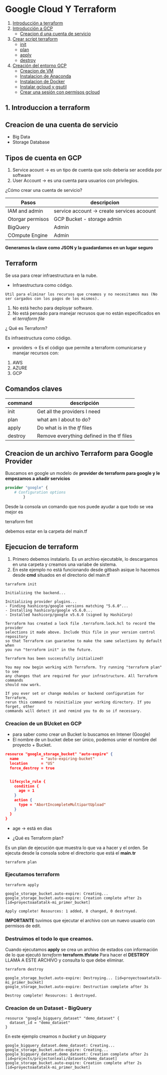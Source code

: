 # Google Cloud Y Terraform

1. [Introducción a terraform](#1.-introduccion-a-terraform)
2. [Introducción a GCP](#2.-introduccion-a-gcp)
    - [Creacion d una cuenta de servicio](#.-creacion-de-una-cuenta-de-servicio)
3. [Crear script terraform](#.-crear-script-terraform)
    - [init](#.-init)
    - [plan](#.-plan)
    - [apply](#.-apply)
    - [destroy](#.-destroy)
4. [Creación del entorno GCP](#4.-creacion-del-entorno-gcp)
    - [Creacion de VM](#.-creacion-de-vm)
    - [Instalacion de Anaconda](#.-instalacion-de-anaconda)
    - [Instalacion de Docker](#.-instalacon-de-docker)
    - [Instalar gcloud y gsutil](#.-gcloud-y-gsutil)
    - [Crear una sesión con permisos gcloud](#.-gcloud-y-gsutil)
    


## 1. Introduccion a terraform

## Creacion de una cuenta de servicio


+ Big Data
+ Storage Database

## Tipos de cuenta en GCP

1. Service acount -> es un tipo de cuenta que solo deberia ser acedida por software
2. User Account -> es una cuenta para usuarios con privilegios.

¿Cómo crear una cuenta de servicio?

|Pasos|descripcion|
|-----|-----------|
|IAM and admin| service account -> create services acoount|
|Otorgar permisos| GCP Bucket - storage admin|
|BigQuery|Admin|
|COmpute Engine|Admin|

__Generamos la clave como JSON y la guadardamos en un lugar seguro__


## Terraform 

Se usa para crear infraestructura en la nube.

+ Infraestructura como código.

```
Util para eliminar los recursos que creamos y no necesitamos mas (No ser cargados con los pagos de los mismos).
```

1. No está hecho para deployar software.
2. No está pensado para manejar recrusos que no están especificados en el _terraform file_

¿ Qué es Terraform?

Es infraestructura como código.


- providers -> Es el código que permite a terraform comunicarse y manejar recursos con:

1. AWS
2. AZURE
3. GCP


## Comandos claves

|command|descripción|
|-------|-----------|
|init|Get all the providers I need|
|plan|what am I about to do?|
|apply|Do what is in the _tf_ files|
|destroy|Remove everything defined in the tf files|



## Creacion de un archivo Terraform para Google Provider

Buscamos en google un modelo de __provider de terraform para google y le empezamos a añadir servicios__


```terraform
provider "google" {
    # Configuration options
        } 
```


Desde la consola un comando que nos puede ayudar a que todo se vea mejor es 

terraform fmt

debemos estar en la carpeta del main.tf

## Ejecucion de terraform

1. Primero debemos instalarlo. Es un archivo ejecutable, lo descargamos en una carpeta y creamos una variabe de sistema.
2. En este ejemplo no está funcionando desde gitbash asique lo hacemos desde __cmd__ situados en el directorio del main.tf

```shell
tarraform init
```



```
Initializing the backend...

Initializing provider plugins...
- Finding hashicorp/google versions matching "5.6.0"...
- Installing hashicorp/google v5.6.0...
- Installed hashicorp/google v5.6.0 (signed by HashiCorp)

Terraform has created a lock file .terraform.lock.hcl to record the provider
selections it made above. Include this file in your version control repository
so that Terraform can guarantee to make the same selections by default when
you run "terraform init" in the future.

Terraform has been successfully initialized!

You may now begin working with Terraform. Try running "terraform plan" to see
any changes that are required for your infrastructure. All Terraform commands
should now work.

If you ever set or change modules or backend configuration for Terraform,
rerun this command to reinitialize your working directory. If you forget, other
commands will detect it and remind you to do so if necessary.
```

### Creacion de un BUcket en GCP

- para saber como crear un Bucket lo buscamos en Intener (Google)
- El nombre de un bucket debe ser único, podemos unier el nombre del proyecto + Bucket.

```json
resource "google_storage_bucket" "auto-expire" {
  name          = "auto-expiring-bucket"
  location      = "US"
  force_destroy = true


  lifecycle_rule {
    condition {
      age = 1
    }
    action {
      type = "AbortIncompleteMultipartUpload"
    }
  }
}
```

* age -> está en dias

+ ¿Qué es Terraform plan?

Es un plan de ejecución que muestra lo que va a hacer y el orden.
Se ejecuta desde la consola sobre el directorio que está el __main.tr__


```
terraform plan
```

### Ejecutamos terraform

```
terraform apply
```

```
google_storage_bucket.auto-expire: Creating...
google_storage_bucket.auto-expire: Creation complete after 2s [id=proyectoaatatalk-mi_primer_bucket]

Apply complete! Resources: 1 added, 0 changed, 0 destroyed.
```

__IMPORTANTE__ tuvimos que ejecutar el archivo con un nuevo usuario con permisos de edit.

### Destruimos el todo lo que creamos.

Cuando ejecutamos __apply__ se crea un archivo de estados con información de lo que ejecutó _terreform_ __terraform.tfstate__
Para hacer el __DESTROY__ LLAMA A ESTE ARCHIVO y consulta lo que debe eliminar.

```
terraform destroy
```
```
google_storage_bucket.auto-expire: Destroying... [id=proyectoaatatalk-mi_primer_bucket]
google_storage_bucket.auto-expire: Destruction complete after 3s

Destroy complete! Resources: 1 destroyed.
```

### Creacion de un Dataset  - BigQuery

```
resource "google_bigquery_dataset" "demo_dataset" {
  dataset_id = "demo_dataset"
}
```

En este ejemplo creamos n _bucket_ y un _biqquery_

```
google_bigquery_dataset.demo_dataset: Creating...
google_storage_bucket.auto-expire: Creating...
google_bigquery_dataset.demo_dataset: Creation complete after 2s [id=projects/projectonleali/datasets/demo_dataset]
google_storage_bucket.auto-expire: Creation complete after 2s [id=proyectoaatatalk-mi_primer_bucket]

```